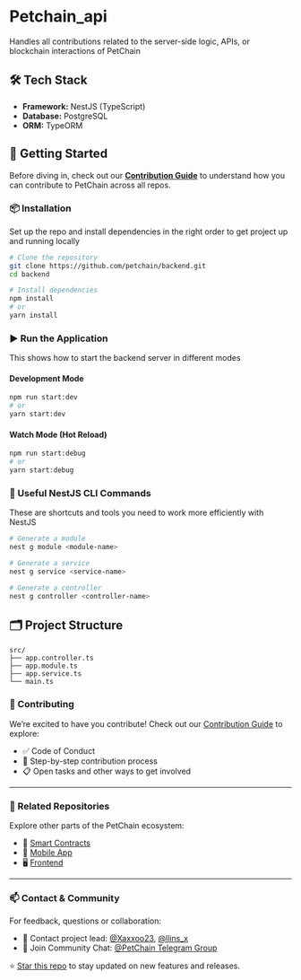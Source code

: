 # Petchain_api

Handles all contributions related to the server-side logic, APIs, or blockchain interactions of PetChain

## 🛠 Tech Stack

- **Framework:** NestJS (TypeScript)
- **Database:** PostgreSQL
- **ORM:** TypeORM

## 🚀 Getting Started

Before diving in, check out our **[Contribution Guide](https://github.com/petchain/docs/setup.md)** to understand how you can contribute to PetChain across all repos.

### 📦 Installation

Set up the repo and install dependencies in the right order to get project up and running locally

```bash
# Clone the repository
git clone https://github.com/petchain/backend.git
cd backend

# Install dependencies
npm install
# or
yarn install
```

### ▶️ Run the Application

This shows how to start the backend server in different modes

#### Development Mode

```bash
npm run start:dev
# or
yarn start:dev
```

#### Watch Mode (Hot Reload)

```bash
npm run start:debug
# or
yarn start:debug
```

### 🧰 Useful NestJS CLI Commands

These are shortcuts and tools you need to work more efficiently with NestJS

```bash
# Generate a module
nest g module <module-name>

# Generate a service
nest g service <service-name>

# Generate a controller
nest g controller <controller-name>
```

## 🗂 Project Structure

```
src/
├── app.controller.ts
├── app.module.ts
├── app.service.ts
└── main.ts
```

### 🤝 Contributing

We’re excited to have you contribute! Check out our [Contribution Guide](https://github.com/DogStark/petChain-Frontend/blob/main/contributing.md) to explore:

- ✅ Code of Conduct
- 🧭 Step-by-step contribution process
- 📋 Open tasks and other ways to get involved

---

### 🔗 Related Repositories

Explore other parts of the PetChain ecosystem:

- 🔐 [Smart Contracts](https://github.com/DogStark/PetMedTracka-Contracts)
- 📱 [Mobile App ](https://github.com/DogStark/PetMedTracka-MobileApp)
- 🖥️ [Frontend](https://github.com/DogStark/pet-medical-tracka)

---

### 📫 Contact & Community

For feedback, questions or collaboration:

- 🐶 Contact project lead: [@Xaxxoo23](https://t.me/Xaxxoo23), [@llins_x](https://t.me/llins_x)
- 💬 Join Community Chat: [@PetChain Telegram Group](https://t.me/+fLbWYLN8jZw3ZTNk)

⭐️ [Star this repo](https://github.com/DogStark/petchain_api) to stay updated on new features and releases.
